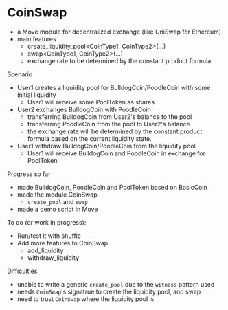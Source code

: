 # CoinSwap

- a Move module for decentralized exchange (like UniSwap for Ethereum)
- main features
  - create_liquidity_pool<CoinType1, CoinType2>(...)
  - swap<CoinType1, CoinType2>(...)
  - exchange rate to be determined by the constant product formula


Scenario
- User1 creates a liquidity pool for BulldogCoin/PoodleCoin with some initial liquidity
    - User1 will receive some PoolToken as shares
- User2 exchanges BulldogCoin with PoodleCoin
    - transferring BulldogCoin from User2's balance to the pool
    - transferring PoodleCoin from the pool to User2's balance
    - the exchange rate will be determined by the constant product formula based on the current liquidity state.
- User1 withdraw BulldogCoin/PoodleCoin from the liquidity pool
    - User1 will receive BulldogCoin and PoodleCoin in exchange for PoolToken


Progress so far
- made BulldogCoin, PoodleCoin and PoolToken based on BasicCoin
- made the module CoinSwap
    - `create_pool` and `swap`
- made a demo script in Move

To do (or work in progress):
- Run/test it with shuffle
- Add more features to CoinSwap
    - add_liquidity
    - withdraw_liquidity


Difficulties
- unable to write a generic `create_pool` due to the `witness` pattern used
- needs `CoinSwap`'s signatrue to create the liquidity pool, and swap
- need to trust `CoinSwap` where the liquidity pool is